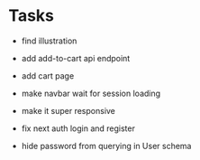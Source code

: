 # Tasks

- find illustration
- add add-to-cart api endpoint
- add cart page
- make navbar wait for session loading

- make it super responsive
- fix next auth login and register
- hide password from querying in User schema
